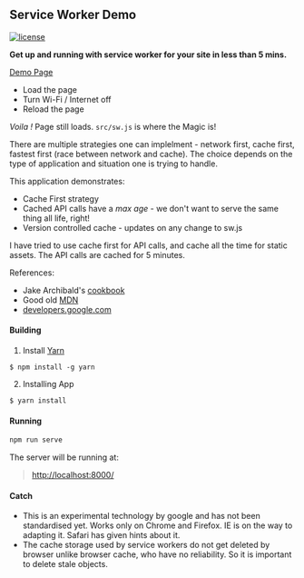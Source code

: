 ## Service Worker Demo
[![license](http://img.shields.io/badge/license-MIT-blue.svg?style=flat)](https://raw.githubusercontent.com/AmitM30/basic-service-worker/master/LICENSE)

**Get up and running with service worker for your site in less than 5 mins.**

[Demo Page](https://amitm30.github.io/basic-service-worker/)
- Load the page
- Turn Wi-Fi / Internet off
- Reload the page

*Voila !* Page still loads. ```src/sw.js``` is where the Magic is!

There are multiple strategies one can implelment - network first, cache first, fastest first (race between network and cache). The choice depends on the type of application and situation one is trying to handle.

This application demonstrates:
- Cache First strategy
- Cached API calls have a *max age* - we don't want to serve the same thing all life, right!
- Version controlled cache - updates on any change to sw.js

I have tried to use cache first for API calls, and cache all the time for static assets. The API calls are cached for 5 minutes.

References:

- Jake Archibald's [cookbook](https://jakearchibald.com/2014/offline-cookbook/)
- Good old [MDN](https://developer.mozilla.org/en-US/docs/Web/API/Service_Worker_API/Using_Service_Workers)
- [developers.google.com](https://developers.google.com/web/fundamentals/getting-started/primers/service-workers)


#### Building

1. Install [Yarn](https://github.com/yarnpkg/yarn/)

  ```shell
  $ npm install -g yarn
  ```

2. Installing App
  ```shell
  $ yarn install
  ```

#### Running

```sh
npm run serve
```

The server will be running at:
> [http://localhost:8000/](http://localhost:8000/)

#### Catch
- This is an experimental technology by google and has not been standardised yet. Works only on Chrome and Firefox. IE is on the way to adapting it. Safari has given hints about it.
- The cache storage used by service workers do not get deleted by browser unlike browser cache, who have no reliability. So it is important to delete stale objects.
